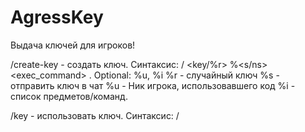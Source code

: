 AgressKey
===========

Выдача ключей для игроков!

/create-key - создать ключ. Синтаксис: /<command> <key/%r> %<s/ns> <uses> <exec_command> . Optional: %u, %i
    %r - случайный ключ
    %s - отправить ключ в чат
    %u - Ник игрока, использовавшего код
    %i - список предметов/команд.

/key - использовать ключ. Синтаксис: /<command> <key>
